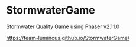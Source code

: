 # StormwaterGame
Stormwater Quality Game using Phaser v2.11.0

https://team-luminous.github.io/StormwaterGame/